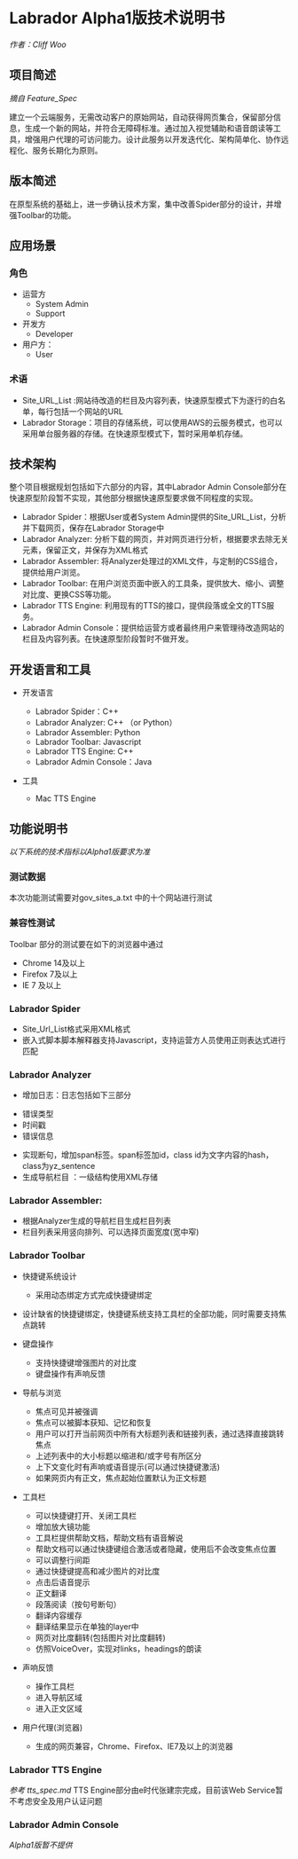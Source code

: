 # Labrador Alpha1版技术说明书

*作者：Cliff Woo*

## 项目简述 

*摘自 Feature_Spec*

建立一个云端服务，无需改动客户的原始网站，自动获得网页集合，保留部分信息，生成一个新的网站，并符合无障碍标准。通过加入视觉辅助和语音朗读等工具，增强用户代理的可访问能力。设计此服务以开发迭代化、架构简单化、协作远程化、服务长期化为原则。

## 版本简述 

在原型系统的基础上，进一步确认技术方案，集中改善Spider部分的设计，并增强Toolbar的功能。

## 应用场景

### 角色 
- 运营方
  * System Admin
  * Support
- 开发方
  * Developer
- 用户方：
  * User
  
### 术语 
* Site_URL_List :网站待改造的栏目及内容列表，快速原型模式下为逐行的白名单，每行包括一个网站的URL
* Labrador Storage：项目的存储系统，可以使用AWS的云服务模式，也可以采用单台服务器的存储。在快速原型模式下，暂时采用单机存储。

## 技术架构 

整个项目根据规划包括如下六部分的内容，其中Labrador Admin Console部分在快速原型阶段暂不实现，其他部分根据快速原型要求做不同程度的实现。

  * Labrador Spider：根据User或者System Admin提供的Site_URL_List，分析并下载网页，保存在Labrador Storage中
  * Labrador Analyzer: 分析下载的网页，并对网页进行分析，根据要求去除无关元素，保留正文，并保存为XML格式
  * Labrador Assembler: 将Analyzer处理过的XML文件，与定制的CSS组合，提供给用户浏览。
  * Labrador Toolbar: 在用户浏览页面中嵌入的工具条，提供放大、缩小、调整对比度、更换CSS等功能。
  * Labrador TTS Engine: 利用现有的TTS的接口，提供段落或全文的TTS服务。
  * Labrador Admin Console：提供给运营方或者最终用户来管理待改造网站的栏目及内容列表。在快速原型阶段暂时不做开发。
  
## 开发语言和工具 
- 开发语言
  * Labrador Spider：C++ 
  * Labrador Analyzer: C++ （or Python）
  * Labrador Assembler: Python
  * Labrador Toolbar: Javascript
  * Labrador TTS Engine: C++
  * Labrador Admin Console：Java
  
- 工具
  *  Mac TTS Engine

## 功能说明书 

 *以下系统的技术指标以Alpha1版要求为准*
 
### 测试数据 ###

 本次功能测试需要对gov_sites_a.txt 中的十个网站进行测试

### 兼容性测试 ###

 Toolbar 部分的测试要在如下的浏览器中通过
 * Chrome 14及以上
 * Firefox 7及以上
 * IE 7 及以上

### Labrador Spider

- Site_Url_List格式采用XML格式
- 嵌入式脚本脚本解释器支持Javascript，支持运营方人员使用正则表达式进行匹配

### Labrador Analyzer 

-  增加日志：日志包括如下三部分
  * 错误类型
  * 时间戳
  * 错误信息

- 实现断句，增加span标签。span标签加id，class id为文字内容的hash，class为yz_sentence
- 生成导航栏目 ：一级结构使用XML存储

### Labrador Assembler:

- 根据Analyzer生成的导航栏目生成栏目列表
- 栏目列表采用竖向排列、可以选择页面宽度(宽中窄)

### Labrador Toolbar  

- 快捷键系统设计
  
  * 采用动态绑定方式完成快捷键绑定

- 设计缺省的快捷键绑定，快捷键系统支持工具栏的全部功能，同时需要支持焦点跳转
  
- 键盘操作

  * 支持快捷键增强图片的对比度
  * 键盘操作有声响反馈

- 导航与浏览

  * 焦点可见并被强调
  * 焦点可以被脚本获知、记忆和恢复
  * 用户可以打开当前网页中所有大标题列表和链接列表，通过选择直接跳转焦点
  * 上述列表中的大小标题以缩进和/或字号有所区分
  * 上下文变化时有声响或语音提示(可以通过快捷键激活)
  * 如果网页内有正文，焦点起始位置默认为正文标题

  
- 工具栏

  * 可以快捷键打开、关闭工具栏
  * 增加放大镜功能
  * 工具栏提供帮助文档，帮助文档有语音解说
  * 帮助文档可以通过快捷键组合激活或者隐藏，使用后不会改变焦点位置
  * 可以调整行间距
  * 通过快捷键提高和减少图片的对比度
  * 点击后语音提示
  * 正文翻译
  * 段落阅读（按句号断句）
  * 翻译内容缓存
  * 翻译结果显示在单独的layer中
  * 网页对比度翻转(包括图片对比度翻转)
  * 仿照VoiceOver，实现对links，headings的朗读
  

- 声响反馈

  * 操作工具栏
  * 进入导航区域
  * 进入正文区域

- 用户代理(浏览器)

  * 生成的网页兼容，Chrome、Firefox、IE7及以上的浏览器
  
### Labrador TTS Engine  
*参考 tts_spec.md*
TTS Engine部分由e时代张建宗完成，目前该Web Service暂不考虑安全及用户认证问题
### Labrador Admin Console  
*Alpha1版暂不提供*


